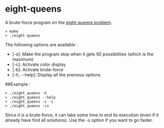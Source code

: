 eight-queens
============

A brute-force program on the [eight-queens problem](http://en.wikipedia.org/wiki/Eight_queens_puzzle).

```Shell
> make
> ./eight-queens
```

The following options are available :
 * [-s]: Make the program stop when it gets 92 possibilities (which is the maximum)
 * [-c]: Activate color display
 * [-b]: Activate brute-force
 * [-h, --help]: Display all the previous options

##Example :

```Shell
> ./eight_queens -h
> ./eight_queens --help
> ./eight_queens -c -s
> ./eight_queens -cs
```

Since it is a brute-force, it can take some time to end its execution (even if it already have find all solutions). Use the -s option if you want to go faster.
